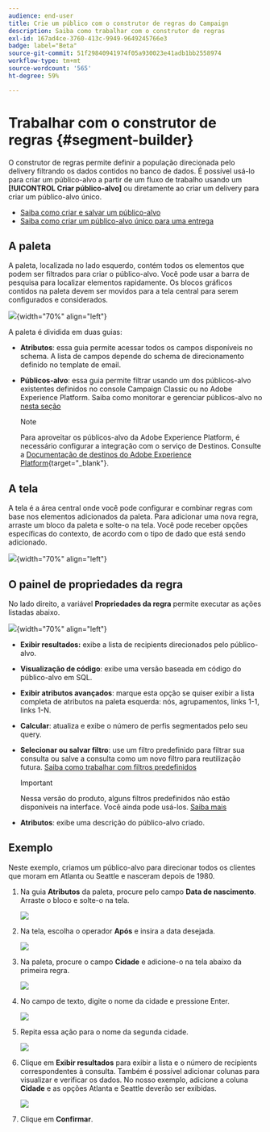 ```yaml
---
audience: end-user
title: Crie um público com o construtor de regras do Campaign
description: Saiba como trabalhar com o construtor de regras
exl-id: 167ad4ce-3760-413c-9949-9649245766e3
badge: label="Beta"
source-git-commit: 51f29840941974f05a930023e41adb1bb2558974
workflow-type: tm+mt
source-wordcount: '565'
ht-degree: 59%

---
```


# Trabalhar com o construtor de regras {#segment-builder}

O construtor de regras permite definir a população direcionada pelo delivery filtrando os dados contidos no banco de dados. É possível usá-lo para criar um público-alvo a partir de um fluxo de trabalho usando um **[!UICONTROL Criar público-alvo]** ou diretamente ao criar um delivery para criar um público-alvo único.

* [Saiba como criar e salvar um público-alvo](create-audience.md)
* [Saiba como criar um público-alvo único para uma entrega](one-time-audience.md)

## A paleta

A paleta, localizada no lado esquerdo, contém todos os elementos que podem ser filtrados para criar o público-alvo. Você pode usar a barra de pesquisa para localizar elementos rapidamente. Os blocos gráficos contidos na paleta devem ser movidos para a tela central para serem configurados e considerados.

![](assets/segment-builder2.png){width="70%" align="left"}

A paleta é dividida em duas guias:

* **Atributos**: essa guia permite acessar todos os campos disponíveis no schema. A lista de campos depende do schema de direcionamento definido no template de email.

* **Públicos-alvo**: essa guia permite filtrar usando um dos públicos-alvo existentes definidos no console Campaign Classic ou no Adobe Experience Platform. Saiba como monitorar e gerenciar públicos-alvo no [nesta seção](manage-audience.md)

  >[!NOTE]
  >
  >Para aproveitar os públicos-alvo da Adobe Experience Platform, é necessário configurar a integração com o serviço de Destinos. Consulte a [Documentação de destinos do Adobe Experience Platform](https://experienceleague.adobe.com/docs/experience-platform/destinations/home.html?lang=pt-BR){target="_blank"}.

## A tela

A tela é a área central onde você pode configurar e combinar regras com base nos elementos adicionados da paleta. Para adicionar uma nova regra, arraste um bloco da paleta e solte-o na tela. Você pode receber opções específicas do contexto, de acordo com o tipo de dado que está sendo adicionado.

![](assets/segment-builder4.png){width="70%" align="left"}

## O painel de propriedades da regra

No lado direito, a variável **Propriedades da regra** permite executar as ações listadas abaixo.

![](assets/segment-builder5.png){width="70%" align="left"}

* **Exibir resultados:** exibe a lista de recipients direcionados pelo público-alvo.
* **Visualização de código**: exibe uma versão baseada em código do público-alvo em SQL.
* **Exibir atributos avançados**: marque esta opção se quiser exibir a lista completa de atributos na paleta esquerda: nós, agrupamentos, links 1-1, links 1-N.
* **Calcular**: atualiza e exibe o número de perfis segmentados pelo seu query.
* **Selecionar ou salvar filtro**: use um filtro predefinido para filtrar sua consulta ou salve a consulta como um novo filtro para reutilização futura. [Saiba como trabalhar com filtros predefinidos](../get-started/predefined-filters.md)

  >[!IMPORTANT]
  >
  >Nessa versão do produto, alguns filtros predefinidos não estão disponíveis na interface. Você ainda pode usá-los. [Saiba mais](../get-started/guardrails.md#predefined-filters-filters-guardrails-limitations)

* **Atributos**: exibe uma descrição do público-alvo criado.

## Exemplo

Neste exemplo, criamos um público-alvo para direcionar todos os clientes que moram em Atlanta ou Seattle e nasceram depois de 1980.

1. Na guia **Atributos** da paleta, procure pelo campo **Data de nascimento**. Arraste o bloco e solte-o na tela.

   ![](assets/segment-builder6.png)

1. Na tela, escolha o operador **Após** e insira a data desejada.

   ![](assets/segment-builder7.png)

1. Na paleta, procure o campo **Cidade** e adicione-o na tela abaixo da primeira regra.

   ![](assets/segment-builder8.png)

1. No campo de texto, digite o nome da cidade e pressione Enter.

   ![](assets/segment-builder9.png)

1. Repita essa ação para o nome da segunda cidade.

   ![](assets/segment-builder10.png)

1. Clique em **Exibir resultados** para exibir a lista e o número de recipients correspondentes à consulta. Também é possível adicionar colunas para visualizar e verificar os dados. No nosso exemplo, adicione a coluna **Cidade** e as opções Atlanta e Seattle deverão ser exibidas.

   ![](assets/segment-builder11.png)

1. Clique em **Confirmar**.